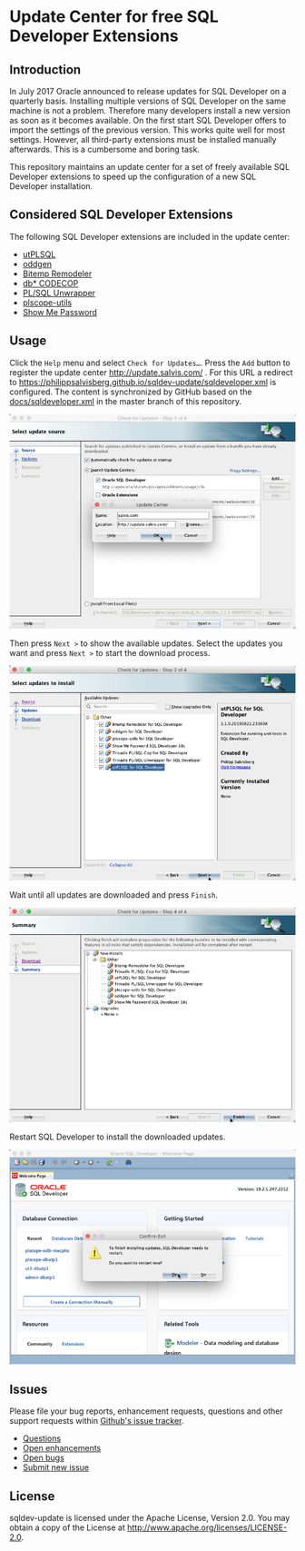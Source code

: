 # Update Center for free SQL Developer Extensions

## Introduction

In July 2017 Oracle announced to release updates for SQL Developer on a quarterly basis. Installing multiple versions of SQL Developer on the same machine is not a problem. Therefore many developers install a new version as soon as it becomes available. On the first start SQL Developer offers to import the settings of the previous version. This works quite well for most settings. However, all third-party extensions must be installed manually afterwards. This is a cumbersome and boring task. 

This repository maintains an update center for a set of freely available SQL Developer extensions to speed up the configuration of a new SQL Developer installation.

## Considered SQL Developer Extensions

The following SQL Developer extensions are included in the update center:

- [utPLSQL](https://github.com/utPLSQL/utPLSQL-SQLDeveloper)
- [oddgen](https://github.com/oddgen/oddgen) 
- [Bitemp Remodeler](https://github.com/oddgen/bitemp)
- [db\* CODECOP](https://github.com/Trivadis/plsql-cop-sqldev)
- [PL/SQL Unwrapper](https://github.com/Trivadis/plsql-unwrapper-sqldev)
- [plscope-utils](https://github.com/PhilippSalvisberg/plscope-utils/blob/main/sqldev/README.md)
- [Show Me Password](https://github.com/tomecode/show-me-password-sqldev-jdev)

## Usage

Click the `Help` menu and select `Check for Updates…`. Press the `Add` button to register the update center http://update.salvis.com/ . For this URL a redirect to https://philippsalvisberg.github.io/sqldev-update/sqldeveloper.xml is configured. The content is synchronized by GitHub based on the [docs/sqldeveloper.xml](docs/sqldeveloper.xml) in the master branch of this repository. 

![Add Update Center](images/add-update-center.png)

Then press `Next >` to show the available updates. Select the updates you want and press `Next >` to start the download process.

![Select Updates](images/select-updates.png)

Wait until all updates are downloaded and press `Finish`.

![Finish Wizard](images/finish-wizard.png)

Restart SQL Developer to install the downloaded updates.

![Restart SQL Developer](images/restart-sqldev.png)

## Issues

Please file your bug reports, enhancement requests, questions and other support requests within [Github's issue tracker](https://help.github.com/articles/about-issues/).

* [Questions](https://github.com/PhilippSalvisberg/sqldev-update/issues?q=is%3Aissue+label%3Aquestion)
* [Open enhancements](https://github.com/PhilippSalvisberg/sqldev-update/issues?q=is%3Aopen+is%3Aissue+label%3Aenhancement)
* [Open bugs](https://github.com/PhilippSalvisberg/sqldev-update/issues?q=is%3Aopen+is%3Aissue+label%3Abug)
* [Submit new issue](https://github.com/PhilippSalvisberg/sqldev-update/issues/new)

## License

sqldev-update is licensed under the Apache License, Version 2.0. You may obtain a copy of the License at <http://www.apache.org/licenses/LICENSE-2.0>.
